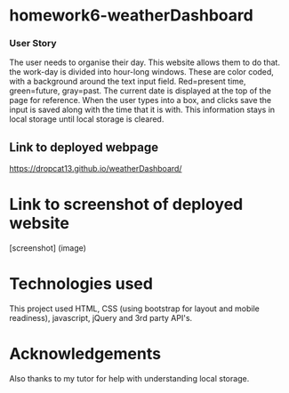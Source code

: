 # homework6-weatherDashboard

### User Story
The user needs to organise their day. This website allows them to do that. the work-day is divided into hour-long windows. These are color coded, with a background around the text input field. Red=present time, green=future, gray=past. The current date is displayed at the top of the page for reference. When the user types into a box, and clicks save the input is saved along with the time that it is with. This information stays in local storage until local storage is cleared.

## Link to deployed webpage
https://dropcat13.github.io/weatherDashboard/

# Link to screenshot of deployed website
[screenshot] (image)

# Technologies used
This project used HTML, CSS (using bootstrap for layout and mobile readiness), javascript, jQuery and 3rd party API's.

# Acknowledgements
 Also thanks to my tutor for help with understanding local storage.
